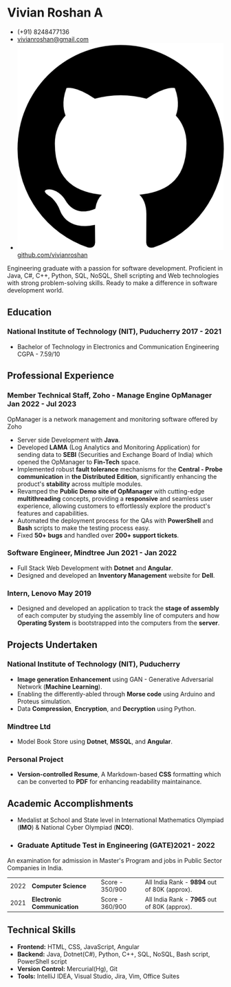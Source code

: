 # Vivian Roshan A
- (+91) 8248477136
- <a href="mailto:vivianroshan@gmail.com">vivianroshan@gmail.com</a>
- ![githubLogo](github.png) [github.com/vivianroshan](https://github.com/vivianroshan)

Engineering graduate with a passion for software development. Proficient in Java, C#, C++, Python, SQL, NoSQL, Shell scripting and Web technologies with strong problem-solving skills. Ready to make a difference in software development world.

## Education
### <span>National Institute of Technology (NIT), Puducherry</span> <span>2017 - 2021</span>
- <div><span>Bachelor of Technology in Electronics and Communication Engineering</span> <span>CGPA - 7.59/10</span></div> 

## Professional Experience
### <span>Member Technical Staff, Zoho - Manage Engine OpManager</span> <span>Jan 2022 - Jul 2023</span>
OpManager is a network management and monitoring software offered by Zoho

- Server side Development with **Java**.
- Developed **LAMA** (Log Analytics and Monitoring Application) for sending data to **SEBI** (Securities and Exchange Board of India) which opened the OpManager to **Fin-Tech** space.
- Implemented robust **fault tolerance** mechanisms for the **Central - Probe communication** in **the Distributed Edition**, significantly enhancing the product's **stability** across multiple modules.
- Revamped the **Public Demo site of OpManager** with cutting-edge **multithreading** concepts, providing a **responsive** and seamless user experience, allowing customers to effortlessly explore the product's features and capabilities.
- Automated the deployment process for the QAs with **PowerShell** and **Bash** scripts to make the testing process easy.
- Fixed **50+ bugs** and handled over **200+ support tickets**.

### <span>Software Engineer, Mindtree</span> <span>Jun 2021 - Jan 2022</span>
- Full Stack Web Development with **Dotnet** and **Angular**.
- Designed and developed an **Inventory Management** website for **Dell**.

### <span>Intern, Lenovo</span> <span>May 2019</span>
- Designed and developed an application to track the **stage of assembly** of each computer by studying the assembly line of computers and how **Operating System** is bootstrapped into the computers from the **server**.

## Projects Undertaken

### National Institute of Technology (NIT), Puducherry
- **Image generation Enhancement** using GAN - Generative Adversarial Network (**Machine Learning**).
- Enabling the differently-abled through **Morse code** using Arduino and Proteus simulation.
- Data **Compression**, **Encryption**, and **Decryption** using Python.

### Mindtree Ltd
- Model Book Store using **Dotnet**, **MSSQL**, and **Angular**.

### Personal Project
- **Version-controlled Resume**, A Markdown-based **CSS** formatting which can be converted to **PDF** for enhancing readability maintainance.

## Academic Accomplishments
- Medalist at School and State level in International Mathematics Olympiad (**IMO**) & National Cyber Olympiad (**NCO**).
- ### <span><strong>Graduate Aptitude Test in Engineering (GATE)</strong></span><span><strong>2021 - 2022</strong></span>
<p>An examination for admission in Master&apos;s Program and jobs in Public Sector Companies in India.</p>
<table>
<tr> <td>2022</td> <td><strong>Computer Science</strong></td> <td>Score - 350/900</td> <td>All India Rank - <strong>9894</strong> out of 80K (approx).</td> </tr>
<tr> <td>2021</td> <td><strong>Electronic Communication</strong></td> <td>Score - 360/900</td> <td>All India Rank - <strong>7965</strong> out of 80K (approx).</td> </tr>
</table>

## Technical Skills
- **Frontend:** HTML, CSS, JavaScript, Angular
- **Backend:** Java, Dotnet(C#), Python, C++, SQL, NoSQL, Bash script, PowerShell script
- **Version Control:** Mercurial(Hg), Git
- **Tools:**  IntelliJ IDEA, Visual Studio, Jira, Vim, Office Suites

